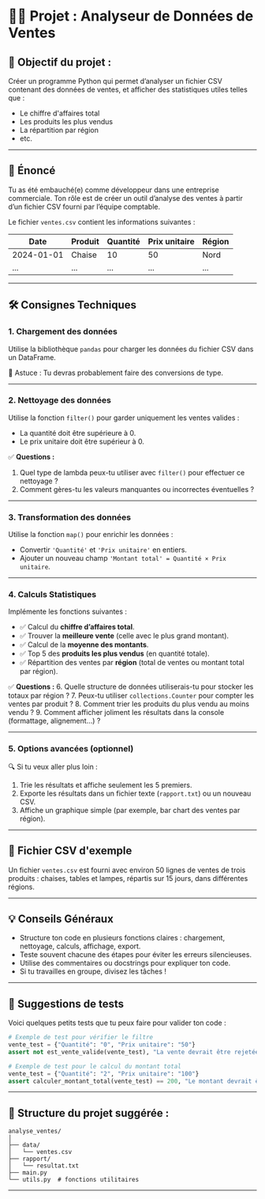 # 🧑‍💻 Projet : Analyseur de Données de Ventes

## 🎯 Objectif du projet :
Créer un programme Python qui permet d’analyser un fichier CSV contenant des données de ventes, et afficher des statistiques utiles telles que :

- Le chiffre d'affaires total
- Les produits les plus vendus
- La répartition par région
- etc.

---

## 📁 Énoncé

Tu as été embauché(e) comme développeur dans une entreprise commerciale. Ton rôle est de créer un outil d’analyse des ventes à partir d’un fichier CSV fourni par l’équipe comptable.

Le fichier `ventes.csv` contient les informations suivantes :

| Date       | Produit     | Quantité | Prix unitaire | Région |
|------------|-------------|----------|----------------|--------|
| 2024-01-01 | Chaise      | 10       | 50             | Nord   |
| ...        | ...         | ...      | ...            | ...    |

---

## 🛠️ Consignes Techniques

### 1. **Chargement des données**
Utilise la bibliothèque `pandas` pour charger les données du fichier CSV dans un DataFrame.

🔧 Astuce : Tu devras probablement faire des conversions de type.

---

### 2. **Nettoyage des données**

Utilise la fonction `filter()` pour garder uniquement les ventes valides :

- La quantité doit être supérieure à 0.
- Le prix unitaire doit être supérieur à 0.

✅ **Questions :**
1. Quel type de lambda peux-tu utiliser avec `filter()` pour effectuer ce nettoyage ?
2. Comment gères-tu les valeurs manquantes ou incorrectes éventuelles ?

---

### 3. **Transformation des données**

Utilise la fonction `map()` pour enrichir les données :

- Convertir `'Quantité'` et `'Prix unitaire'` en entiers.
- Ajouter un nouveau champ `'Montant total' = Quantité × Prix unitaire`.

---

### 4. **Calculs Statistiques**

Implémente les fonctions suivantes :

- ✅ Calcul du **chiffre d’affaires total**.
- ✅ Trouver la **meilleure vente** (celle avec le plus grand montant).
- ✅ Calcul de la **moyenne des montants**.
- ✅ Top 5 des **produits les plus vendus** (en quantité totale).
- ✅ Répartition des ventes par **région** (total de ventes ou montant total par région).

✅ **Questions :**
6. Quelle structure de données utiliserais-tu pour stocker les totaux par région ?
7. Peux-tu utiliser `collections.Counter` pour compter les ventes par produit ?
8. Comment trier les produits du plus vendu au moins vendu ?
9. Comment afficher joliment les résultats dans la console (formattage, alignement...) ?

---

### 5. **Options avancées (optionnel)**

🔍 Si tu veux aller plus loin :
1. Trie les résultats et affiche seulement les 5 premiers.
2. Exporte les résultats dans un fichier texte (`rapport.txt`) ou un nouveau CSV.
3. Affiche un graphique simple (par exemple, bar chart des ventes par région).

---

## 📝 Fichier CSV d'exemple

Un fichier `ventes.csv` est fourni avec environ 50 lignes de ventes de trois produits : chaises, tables et lampes, répartis sur 15 jours, dans différentes régions.

---

## 💡 Conseils Généraux

- Structure ton code en plusieurs fonctions claires : chargement, nettoyage, calculs, affichage, export.
- Teste souvent chacune des étapes pour éviter les erreurs silencieuses.
- Utilise des commentaires ou docstrings pour expliquer ton code.
- Si tu travailles en groupe, divisez les tâches !

---

## 🧪 Suggestions de tests

Voici quelques petits tests que tu peux faire pour valider ton code :

```python
# Exemple de test pour vérifier le filtre
vente_test = {"Quantité": "0", "Prix unitaire": "50"}
assert not est_vente_valide(vente_test), "La vente devrait être rejetée car la quantité est nulle"

# Exemple de test pour le calcul du montant total
vente_test = {"Quantité": "2", "Prix unitaire": "100"}
assert calculer_montant_total(vente_test) == 200, "Le montant devrait être 200"
```

---
## 📁 Structure du projet suggérée :

```
analyse_ventes/
│
├── data/
│   └── ventes.csv
├── rapport/
│   └── resultat.txt
├── main.py
└── utils.py  # fonctions utilitaires
```

---
